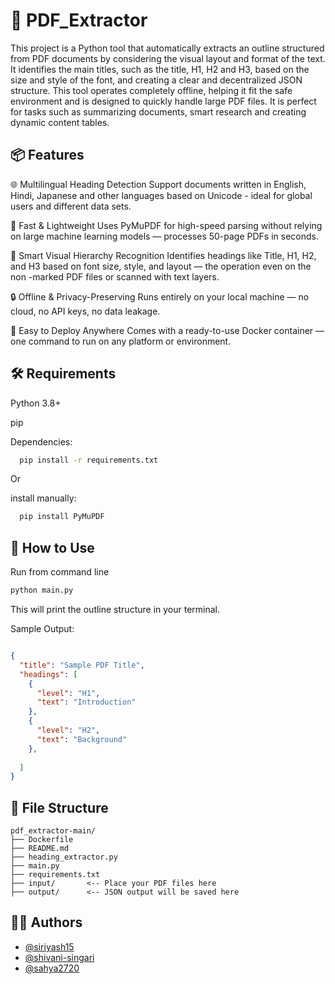 
# 🧾 PDF_Extractor

This project is a Python tool that automatically extracts an outline structured  from PDF documents by considering the visual layout and format of the text. It identifies the main titles, such as the title, H1, H2 and H3, based on the size and style of the font, and creating a clear and decentralized JSON structure. This tool operates completely offline, helping it fit the safe environment and is designed to quickly handle large PDF files. It is perfect for tasks such as summarizing documents, smart research and creating dynamic content tables.
## 📦 Features
🌐 Multilingual Heading Detection
Support documents written in English, Hindi, Japanese and other  languages based on Unicode - ideal for global users and different data sets.

🚀 Fast & Lightweight
Uses PyMuPDF for high-speed parsing without relying on large machine learning models — processes 50-page PDFs in seconds.

🧠 Smart Visual Hierarchy Recognition
Identifies headings like Title, H1, H2, and H3 based on font size, style, and layout — the operation even on the non -marked PDF files or scanned  with text layers.

🔒 Offline & Privacy-Preserving
Runs entirely on your local machine — no cloud, no API keys, no data leakage.

🐳 Easy to Deploy Anywhere
Comes with a ready-to-use Docker container — one command to run on any platform or environment.
## 🛠 Requirements
Python 3.8+

pip

Dependencies:

```bash
  pip install -r requirements.txt
```
Or

install manually:

```bash
  pip install PyMuPDF
```

## 🧪 How to Use
Run from command line

```bash
python main.py

```

This will print the outline structure in your terminal.

Sample Output:

```json

{
  "title": "Sample PDF Title",
  "headings": [
    {
      "level": "H1",
      "text": "Introduction"
    },
    {
      "level": "H2",
      "text": "Background"
    },
    
  ]
}
```
## 📁 File Structure

```
pdf_extractor-main/
├── Dockerfile
├── README.md
├── heading_extractor.py
├── main.py
├── requirements.txt
├── input/       <-- Place your PDF files here
├── output/      <-- JSON output will be saved here
```
## 👩‍💻 Authors

- [@siriyash15](https://www.github.com/siriyash15)
- [@shivani-singari](https://www.github.com/shivani-singari)
- [@sahya2720](https://www.github.com/sahya2720)

